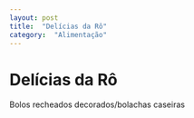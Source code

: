 ```yaml
---
layout: post
title:  "Delícias da Rô"
category:  "Alimentação"
---
```


# Delícias da Rô

Bolos recheados decorados/bolachas caseiras
